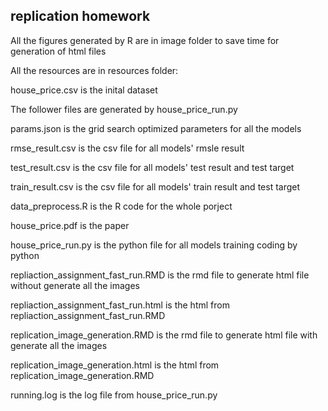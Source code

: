 ## replication homework

All the figures generated by R are in image folder to save time for generation of html files

All the resources are in resources folder:

house_price.csv is the inital dataset

The follower files are generated by house_price_run.py

params.json is the grid search optimized parameters for all the models

rmse_result.csv is the csv file for all models' rmsle result

test_result.csv is the csv file for all models' test result and test target

train_result.csv is the csv file for all models' train result and test target



data_preprocess.R is the R code for the whole porject

house_price.pdf is the paper

house_price_run.py is the python file for all models training coding by python

repliaction_assignment_fast_run.RMD is the rmd file to generate html file without generate all the images

repliaction_assignment_fast_run.html is the html from repliaction_assignment_fast_run.RMD

replication_image_generation.RMD is the rmd file to generate html file with generate all the images

replication_image_generation.html is the html from replication_image_generation.RMD

running.log is the log file from house_price_run.py
